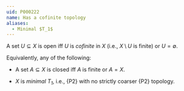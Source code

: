 ```yaml
---
uid: P000222
name: Has a cofinite topology
aliases:
  - Minimal $T_1$
---
```


A set $U\subseteq X$ is open iff $U$ is *cofinite* in $X$ (i.e., $X\setminus U$ is finite) or $U = \emptyset$.

Equivalently, any of the following:

- A set $A\subseteq X$ is closed iff $A$ is finite or $A=X$.

- $X$ is *minimal $T_1$*, i.e., {P2} with no strictly coarser {P2} topology.
